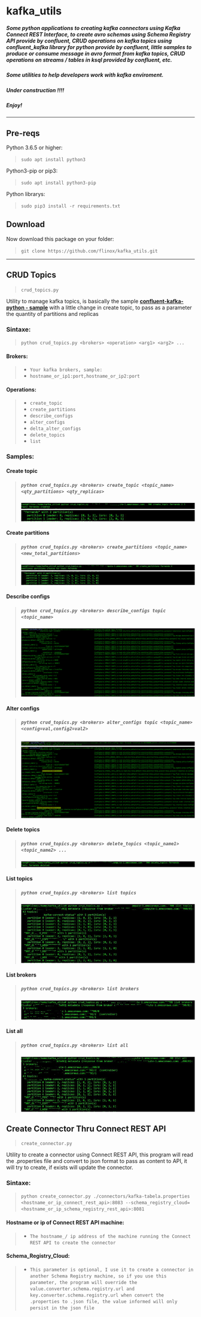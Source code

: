 # kafka_utils

##### Some python applications to creating kafka connectors using Kafka Connect REST Interface, to create avro schemas using Schema Registry API provide by confluent, CRUD operations on kafka topics using confluent_kafka library for python provide by confluent, little samples to produce or consume message in avro format from kafka topics, CRUD operations on streams / tables in ksql provided by confluent, etc.

##### Some utilities to help developers work with kafka enviroment.

##### Under construction !!!!

##### Enjoy!

***
## Pre-reqs

Python 3.6.5 or higher:
> `sudo apt install python3`

Python3-pip or pip3:
> `sudo apt install python3-pip`

Python librarys:
> `sudo pip3 install -r requirements.txt`


## Download

Now download this package on your folder:
> `git clone https://github.com/flinox/kafka_utils.git`

***
## CRUD Topics
> `crud_topics.py`

Utility to manage kafka topics, is basically the sample **[confluent-kafka-python - sample](https://github.com/confluentinc/confluent-kafka-python/blob/master/examples/adminapi.py)** with a little change in create topic, to pass as a parameter the quantity of partitions and replicas

### Sintaxe: 
> `python crud_topics.py <brokers> <operation> <arg1> <arg2> ...`

#### Brokers: 
>* `Your kafka brokers, sample:`
>* `hostname_or_ip1:port,hostname_or_ip2:port`

#### Operations:
>* `create_topic`
>* `create_partitions`
>* `describe_configs`
>* `alter_configs`
>* `delta_alter_configs`
>* `delete_topics`
>* `list`

### Samples:

#### Create topic
>##### `python crud_topics.py <brokers> create_topic <topic_name> <qty_partitions> <qty_replicas>`
>![Topic created](/images/crud_topics_create.jpg)
>![When you list the topic created to check](/images/crud_topics_create_list.jpg)

#### Create partitions
>##### `python crud_topics.py <brokers> create_partitions <topic_name> <new_total_partitions>`
>![Topic created](/images/crud_topics_partition_create.jpg)
>![When you list the topic created to check](/images/crud_topics_partition_create_list.jpg)

#### Describe configs
>##### `python crud_topics.py <brokers> describe_configs topic <topic_name> `
>![Topic created](/images/crud_topics_describe_configs.png)

#### Alter configs
>##### `python crud_topics.py <brokers> alter_configs topic <topic_name> <config=val,config2=val2> `
>![Topic created](/images/crud_topics_alter_configs.png)
>![When you describe topic again](/images/crud_topics_alter_configs_describe.png)

#### Delete topics
>##### `python crud_topics.py <brokers> delete_topics <topic_name1> <topic_name2> ...`
>![Topic deleted](/images/crud_topics_delete.jpg)

#### List topics
>##### `python crud_topics.py <brokers> list topics`
>![List topics](/images/crud_topics_list.jpg)

#### List brokers
>##### `python crud_topics.py <brokers> list brokers`
>![List brokers](/images/crud_topics_brokers.jpg)

#### List all
>##### `python crud_topics.py <brokers> list all`
>![List topics and brokers](/images/crud_topics_all.jpg)



## Create Connector Thru Connect REST API
> `create_connector.py`

Utility to create a connector using Connect REST API, this program will read the .properties file and convert to json format to pass as content to API, it will try to create, if exists will update the connector. 

### Sintaxe: 
> `python create_connector.py ./connectors/kafka-tabela.properties <hostname_or_ip_connect_rest_api>:8083 --schema_registry_cloud=<hostname_or_ip_schema_registry_rest_api>:8081`

#### Hostname or ip of Connect REST API machine: 
>* `The hostname_/ ip address of the machine running the Connect REST API to create the connector`

#### Schema_Registry_Cloud: 
>* `This parameter is optional, I use it to create a connector in another Schema Registry machine, so if you use this parameter, the program will override the value.converter.schema.registry.url and key.converter.schema.registry.url when convert the .properties to .json file, the value informed will only persist in the json file`

